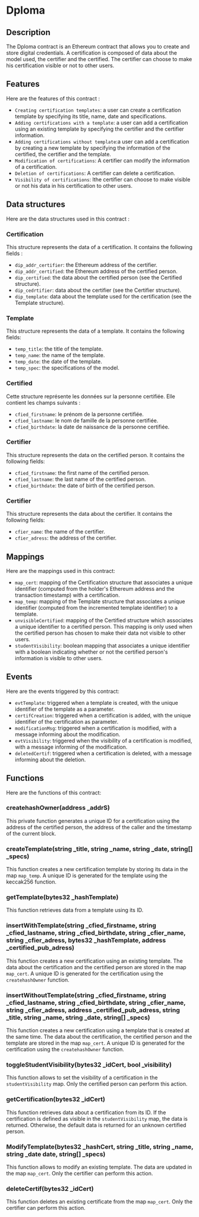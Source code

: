 # Dploma

## Description

The Dploma contract is an Ethereum contract that allows you to create and store digital credentials. A certification is composed of data about the model used, the certifier and the certified. The certifier can choose to make his certification visible or not to other users.

## Features

Here are the features of this contract :

- `Creating certification templates`: a user can create a certification template by specifying its title, name, date and specifications.
- `Adding certifications with a template`: a user can add a certification using an existing template by specifying the certifier and the certifier information.
- `Adding certifications without template`:a user can add a certification by creating a new template by specifying the information of the certified, the certifier and the template.
- `Modification of certifications`: A certifier can modify the information of a certification.
- `Deletion of certifications`: A certifier can delete a certification. 
- `Visibility of certifications`: lthe certifier can choose to make visible or not his data in his certification to other users.

## Data structures

Here are the data structures used in this contract :

### Certification

This structure represents the data of a certification. It contains the following fields :

- `dip_addr_certifier`: the Ethereum address of the certifier.
- `dip_addr_certified`: the Ethereum address of the certified person.
- `dip_certified`: the data about the certified person (see the Certified structure).
- `dip_cedrtifier`: data about the certifier (see the Certifier structure).
- `dip_template`: data about the template used for the certification (see the Template structure).
  
### Template

This structure represents the data of a template. It contains the following fields:

- `temp_title`: the title of the template.
- `temp_name`: the name of the template.
- `temp_date`: the date of the template.
- `temp_spec`: the specifications of the model.

### Certified

Cette structure représente les données sur la personne certifiée. Elle contient les champs suivants :

- `cfied_firstname`: le prénom de la personne certifiée.
- `cfied_lastname`: le nom de famille de la personne certifiée.
- `cfied_birthdate`: la date de naissance de la personne certifiée.

### Certifier

This structure represents the data on the certified person. It contains the following fields:

- `cfied_firstname`: the first name of the certified person.
- `cfied_lastname`: the last name of the certified person.
- `cfied_birthdate`: the date of birth of the certified person.

### Certifier

This structure represents the data about the certifier. It contains the following fields:

- `cfier_name`: the name of the certifier.
- `cfier_adress`: the address of the certifier.

## Mappings

Here are the mappings used in this contract:

- `map_cert`: mapping of the Certification structure that associates a unique identifier (computed from the holder's Ethereum address and the transaction timestamp) with a certification.
- `map_temp`: mapping of the Template structure that associates a unique identifier (computed from the incremented template identifier) to a template.
- `unvisibleCertified`: mapping of the Certified structure which associates a unique identifier to a certified person. This mapping is only used when the certified person has chosen to make their data not visible to other users.
- `studentVisibility`: boolean mapping that associates a unique identifier with a boolean indicating whether or not the certified person's information is visible to other users.

## Events

Here are the events triggered by this contract:

- `evtTemplate`: triggered when a template is created, with the unique identifier of the template as a parameter.
- `certifCreation`: triggered when a certification is added, with the unique identifier of the certification as parameter.
- `modificationMsg`: triggered when a certification is modified, with a message informing about the modification.
- `evtVisibility`: triggered when the visibility of a certification is modified, with a message informing of the modification.
- `deletedCertif`: triggered when a certification is deleted, with a message informing about the deletion.

## Functions

Here are the functions of this contract:

### createhashOwner(address _addrS)

This private function generates a unique ID for a certification using the address of the certified person, the address of the caller and the timestamp of the current block.

### createTemplate(string _title, string _name, string _date, string[] _specs)

This function creates a new certification template by storing its data in the map `map_temp`. A unique ID is generated for the template using the keccak256 function.

### getTemplate(bytes32 _hashTemplate)

This function retrieves data from a template using its ID.

### insertWithTemplate(string _cfied_firstname, string _cfied_lastname, string _cfied_birthdate, string _cfier_name, string _cfier_adress, bytes32 _hashTemplate, address _certified_pub_adress)

This function creates a new certification using an existing template. The data about the certification and the certified person are stored in the map `map_cert`. A unique ID is generated for the certification using the `createhashOwner` function.

### insertWithoutTemplate(string _cfied_firstname, string _cfied_lastname, string _cfied_birthdate, string _cfier_name, string _cfier_adress, address _certified_pub_adress, string _title, string _name, string _date, string[] _specs)

This function creates a new certification using a template that is created at the same time. The data about the certification, the certified person and the template are stored in the map `map_cert`. A unique ID is generated for the certification using the `createhashOwner` function.

### toggleStudentVisibility(bytes32 _idCert, bool _visibility)

This function allows to set the visibility of a certification in the `studentVisibility` map. Only the certified person can perform this action.

### getCertification(bytes32 _idCert)

This function retrieves data about a certification from its ID. If the certification is defined as visible in the `studentVisibility` map, the data is returned. Otherwise, the default data is returned for an unknown certified person.

### ModifyTemplate(bytes32 _hashCert, string _title, string _name, string _date date, string[] _specs)

This function allows to modify an existing template. The data are updated in the map `map_cert`. Only the certifier can perform this action.

### deleteCertif(bytes32 _idCert)

This function deletes an existing certificate from the map `map_cert`. Only the certifier can perform this action.


